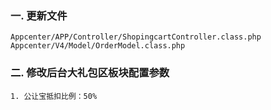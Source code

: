### 一. 更新文件

	Appcenter/APP/Controller/ShopingcartController.class.php
	Appcenter/V4/Model/OrderModel.class.php

### 二. 修改后台大礼包区板块配置参数

	1. 公让宝抵扣比例：50%
